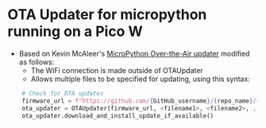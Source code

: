 # OTA Updater for micropython running on a Pico W

* Based on Kevin McAleer's [MicroPython Over-the-Air updater](https://github.com/kevinmcaleer/ota) modified as follows:
    * The WiFi connection is made outside of OTAUpdater
    * Allows multiple files to be specified for updating, 
using this syntax:
``` python
    # Check for OTA updates
    firmware_url = f"https://github.com/{GitHub_username}/{repo_name}/{branch}/"
    ota_updater = OTAUpdater(firmware_url, <filename1>, <filename2>, ...)
    ota_updater.download_and_install_update_if_available()
```

